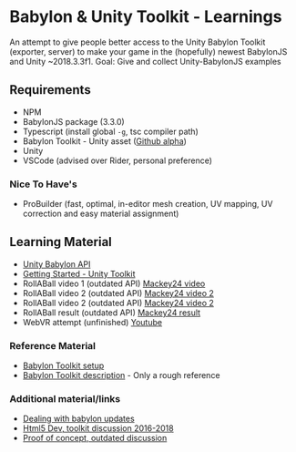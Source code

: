# Babylon & Unity Toolkit  - Learnings
An attempt to give people better access to the Unity Babylon Toolkit (exporter, server) to make your game in the (hopefully) newest BabylonJS and Unity ~2018.3.3f1.
Goal: Give and collect Unity-BabylonJS examples

## Requirements
- NPM
- BabylonJS package (3.3.0)
- Typescript (install global `-g`, tsc compiler path)
- Babylon Toolkit - Unity asset ([Github alpha](https://github.com/BabylonJS/Exporters/tree/master/Unity/EditorToolkit/Content))
- Unity
- VSCode (advised over Rider, personal preference)
### Nice To Have's
- ProBuilder (fast, optimal, in-editor mesh creation, UV mapping, UV correction and easy material assignment)

## Learning Material
- [Unity Babylon API](http://mackey.cloud/files/videos/u3dbabylonApi.mp4)
- [Getting Started - Unity Toolkit](https://www.babylontoolkit.com/videos/GettingStarted.mp4)
- RollABall video 1 (outdated API) [Mackey24 video](http://mackey.cloud/files/videos/u3dbabylonBall1.mp4)
- RollABall video 2 (outdated API) [Mackey24 video 2](http://mackey.cloud/files/videos/u3dbabylonBall2.mp4)
- RollABall video 2 (outdated API) [Mackey24 video 2](http://mackey.cloud/files/videos/u3dbabylonBall3.mp4)
- RollABall result (outdated API) [Mackey24 result](http://mackey.cloud/games/ball/)
- WebVR attempt (unfinished) [Youtube](https://www.youtube.com/watch?v=Hq-p9EqhaWE)
### Reference Material
- [Babylon Toolkit setup](https://doc.babylonjs.com/resources/projects)
- [Babylon Toolkit description](https://doc.babylonjs.com/resources/intro) - Only a rough reference
### Additional material/links
- [Dealing with babylon updates](http://mackey.cloud/files/videos/u3dupdates.mp4)
- [Html5 Dev, toolkit discussion 2016-2018](http://www.html5gamedevs.com/topic/26348-solved-u3d-babylonjs-game-editor-toolkit/)
- [Proof of concept, outdated discussion](http://www.html5gamedevs.com/topic/26601-working-u3d-babylonjs-a-proof-of-concept/)
